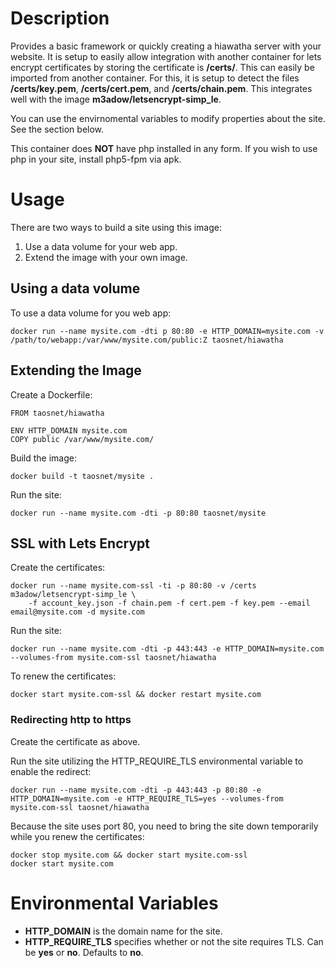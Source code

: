 # Description

Provides a basic framework or quickly creating a hiawatha server with your website. It is setup to easily allow integration with another container for lets encrypt certificates by storing the certificate is **/certs/**. This can easily be imported from another container. For this, it is setup to detect the files **/certs/key.pem**, **/certs/cert.pem**, and **/certs/chain.pem**. This integrates well with the image **m3adow/letsencrypt-simp_le**.

You can use the envirnomental variables to modify properties about the site. See the section below.

This container does **NOT** have php installed in any form. If you wish to use php in your site, install php5-fpm via apk. 

# Usage

There are two ways to build a site using this image:

  1. Use a data volume for your web app.
  1. Extend the image with your own image.

## Using a data volume

To use a data volume for you web app:
```
docker run --name mysite.com -dti p 80:80 -e HTTP_DOMAIN=mysite.com -v /path/to/webapp:/var/www/mysite.com/public:Z taosnet/hiawatha
```

## Extending the Image

Create a Dockerfile:

```
FROM taosnet/hiawatha

ENV HTTP_DOMAIN mysite.com
COPY public /var/www/mysite.com/
```
Build the image:
```
docker build -t taosnet/mysite .
```

Run the site:

```
docker run --name mysite.com -dti -p 80:80 taosnet/mysite
```

## SSL with Lets Encrypt

Create the certificates:

```
docker run --name mysite.com-ssl -ti -p 80:80 -v /certs m3adow/letsencrypt-simp_le \
    -f account_key.json -f chain.pem -f cert.pem -f key.pem --email email@mysite.com -d mysite.com
```

Run the site:

```
docker run --name mysite.com -dti -p 443:443 -e HTTP_DOMAIN=mysite.com --volumes-from mysite.com-ssl taosnet/hiawatha
```

To renew the certificates:

```
docker start mysite.com-ssl && docker restart mysite.com
```

### Redirecting http to https

Create the certificate as above.

Run the site utilizing the HTTP_REQUIRE_TLS environmental variable to enable the redirect:

```
docker run --name mysite.com -dti -p 443:443 -p 80:80 -e HTTP_DOMAIN=mysite.com -e HTTP_REQUIRE_TLS=yes --volumes-from mysite.com-ssl taosnet/hiawatha
```

Because the site uses port 80, you need to bring the site down temporarily while you renew the certificates:

```
docker stop mysite.com && docker start mysite.com-ssl
docker start mysite.com
```

# Environmental Variables

  * **HTTP_DOMAIN** is the domain name for the site.
  * **HTTP_REQUIRE_TLS** specifies whether or not the site requires TLS. Can be **yes** or **no**. Defaults to **no**.
